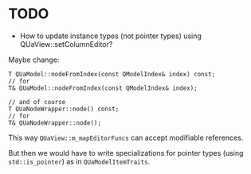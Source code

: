 # TODO

* How to update instance types (not pointer types) using QUaView::setColumnEditor?

Maybe change:

```c+++
T QUaModel::nodeFromIndex(const QModelIndex& index) const;
// for
T& QUaModel::nodeFromIndex(const QModelIndex& index);

// and of course
T QUaNodeWrapper::node() const;
// for
T& QUaNodeWrapper::node();
```

This way `QUaView::m_mapEditorFuncs` can accept modifiable references.

But then we would have to write specializations for pointer types (using `std::is_pointer`) as in `QUaModelItemTraits`.